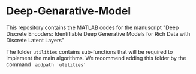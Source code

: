 # Deep-Genarative-Model

This repository contains the MATLAB codes for the manuscript "Deep Discrete Encoders: Identifiable Deep Generative
Models for Rich Data with Discrete Latent Layers"



The folder `utilities` contains sub-functions that will be required to implement the main algorithms. We recommend adding this folder by the command ` addpath 'utilities'`
